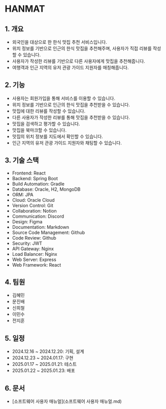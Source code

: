 # HANMAT
## 1. 개요
- 외국인을 대상으로 한 한식 맛집 추천 서비스입니다.
- 위치 정보를 기반으로 인근의 한식 맛집을 추천해주며, 사용자가 직접 리뷰를 작성할 수 있습니다.
- 사용자가 작성한 리뷰를 기반으로 다른 사용자에게 맛집을 추천해줍니다.
- 여행객과 인근 지역의 유저 관광 가이드 지원자를 매칭해줍니다.
## 2. 기능
- 사용자는 회원가입을 통해 서비스를 이용할 수 있습니다.
- 위치 정보를 기반으로 인근의 한식 맛집을 추천받을 수 있습니다.
- 맛집에 대한 리뷰를 작성할 수 있습니다.
- 다른 사용자가 작성한 리뷰를 통해 맛집을 추천받을 수 있습니다.
- 맛집을 검색하고 평가할 수 있습니다.
- 맛집을 북마크할 수 있습니다.
- 맛집의 위치 정보를 지도에서 확인할 수 있습니다.
- 인근 지역의 유저 관광 가이드 지원자와 채팅할 수 있습니다.
## 3. 기술 스택
- Frontend: React
- Backend: Spring Boot
- Build Automation: Gradle
- Database: Oracle, H2, MongoDB
- ORM: JPA
- Cloud: Oracle Cloud
- Version Control: Git
- Collaboration: Notion
- Communication: Discord
- Design: Figma
- Documentation: Markdown
- Source Code Management: Github
- Code Review: Github
- Security: JWT
- API Gateway: Nginx
- Load Balancer: Nginx
- Web Server: Express
- Web Framework: React
## 4. 팀원
- 김혜민
- 문진배
- 신희철
- 이민수
- 전지훈
## 5. 일정
- 2024.12.16 ~ 2024.12.20: 기획, 설계
- 2024.12.23 ~ 2024.01.17: 구현
- 2025.01.17 ~ 2025.01.21: 테스트
- 2025.01.22 ~ 2025.01.23: 배포
## 6. 문서
- [소프트웨어 사용자 매뉴얼](소프트웨어 사용자 매뉴얼.md)